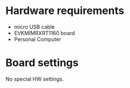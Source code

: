 Hardware requirements
=====================
- micro USB cable
- EVKMIMRXRT1160 board
- Personal Computer

Board settings
==============
No special HW settings.
